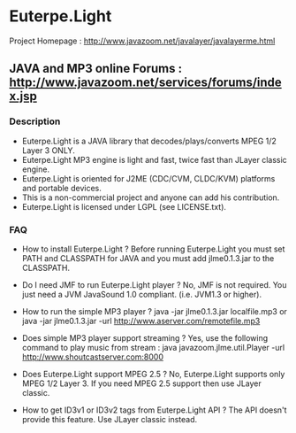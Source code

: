 # Euterpe.Light

 Project Homepage :
   http://www.javazoom.net/javalayer/javalayerme.html 

 JAVA and MP3 online Forums :
   http://www.javazoom.net/services/forums/index.jsp
-----------------------------------------------------

### Description

- Euterpe.Light is a JAVA library that decodes/plays/converts MPEG 1/2 Layer 3 ONLY.
- Euterpe.Light MP3 engine is light and fast, twice fast than JLayer classic engine.
- Euterpe.Light is oriented for J2ME (CDC/CVM, CLDC/KVM) platforms and portable devices.
- This is a non-commercial project and anyone can add his contribution.
- Euterpe.Light is licensed under LGPL (see LICENSE.txt).


### FAQ

- How to install Euterpe.Light ?
  Before running Euterpe.Light you must set PATH and CLASSPATH for JAVA
  and you must add jlme0.1.3.jar to the CLASSPATH.

- Do I need JMF to run Euterpe.Light player ?
  No, JMF is not required. You just need a JVM JavaSound 1.0 compliant.
  (i.e. JVM1.3 or higher).

- How to run the simple MP3 player ?
  java -jar jlme0.1.3.jar localfile.mp3
   or
  java -jar jlme0.1.3.jar -url http://www.aserver.com/remotefile.mp3

- Does simple MP3 player support streaming ?
  Yes, use the following command to play music from stream :
  java javazoom.jlme.util.Player -url http://www.shoutcastserver.com:8000

- Does Euterpe.Light support MPEG 2.5 ?
  No, Euterpe.Light supports only MPEG 1/2 Layer 3.
  If you need MPEG 2.5 support then use JLayer classic.

- How to get ID3v1 or ID3v2 tags from Euterpe.Light API ?
  The API doesn't provide this feature. Use JLayer classic instead.
